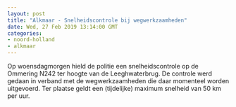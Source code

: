 ```yaml
---
layout: post
title: "Alkmaar - Snelheidscontrole bij wegwerkzaamheden"
date: Wed, 27 Feb 2019 13:14:00 GMT
categories: 
- noord-holland 
- alkmaar 
---
```


Op woensdagmorgen hield de politie een snelheidscontrole op de Ommering N242 ter hoogte van de Leeghwaterbrug. De controle werd gedaan in verband met de wegwerkzaamheden die daar momenteel worden uitgevoerd. Ter plaatse geldt een (tijdelijke) maximum snelheid van 50 km per uur.
